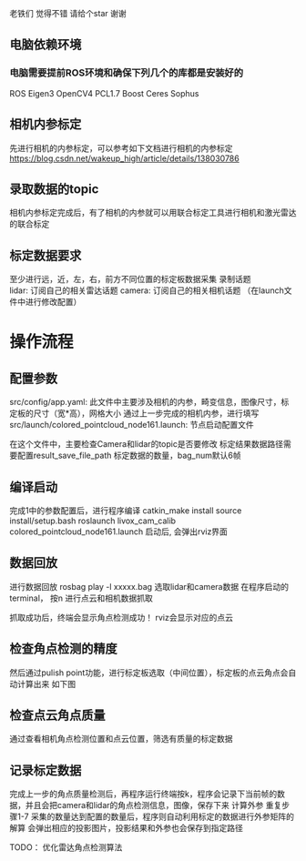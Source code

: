 老铁们 觉得不错 请给个star 谢谢

## 电脑依赖环境
### 电脑需要提前ROS环境和确保下列几个的库都是安装好的
ROS
Eigen3
OpenCV4
PCL1.7
Boost
Ceres
Sophus
## 相机内参标定
先进行相机的内参标定，可以参考如下文档进行相机的内参标定
https://blog.csdn.net/wakeup_high/article/details/138030786

## 录取数据的topic
相机内参标定完成后，有了相机的内参就可以用联合标定工具进行相机和激光雷达的联合标定

## 标定数据要求
至少进行远，近，左，右，前方不同位置的标定板数据采集
录制话题   
lidar: 订阅自己的相关雷达话题
camera: 订阅自己的相关相机话题
（在launch文件中进行修改配置）

# 操作流程
## 配置参数
src/config/app.yaml: 此文件中主要涉及相机的内参，畸变信息，图像尺寸，标定板的尺寸（宽*高），网格大小
通过上一步完成的相机内参，进行填写
src/launch/colored_pointcloud_node161.launch: 节点启动配置文件

在这个文件中，主要检查Camera和lidar的topic是否要修改
标定结果数据路径需要配置result_save_file_path
标定数据的数量，bag_num默认6帧
## 编译启动
完成1中的参数配置后，进行程序编译
catkin_make install 
source install/setup.bash
roslaunch livox_cam_calib colored_pointcloud_node161.launch
启动后, 会弹出rviz界面

## 数据回放
进行数据回放
rosbag play -l xxxxx.bag
选取lidar和camera数据
在程序启动的terminal， 按n 进行点云和相机数据抓取

抓取成功后，终端会显示角点检测成功！
rviz会显示对应的点云

## 检查角点检测的精度
然后通过pulish point功能，进行标定板选取（中间位置），标定板的点云角点会自动计算出来
如下图

## 检查点云角点质量
通过查看相机角点检测位置和点云位置，筛选有质量的标定数据

## 记录标定数据
完成上一步的角点质量检测后，再程序运行终端按k，程序会记录下当前帧的数据，并且会把camera和lidar的角点检测信息，图像，保存下来
计算外参
重复步骤1-7
采集的数量达到配置的数量后，程序则自动利用标定的数据进行外参矩阵的解算
会弹出相应的投影图片，投影结果和外参也会保存到指定路径


TODO：
优化雷达角点检测算法
